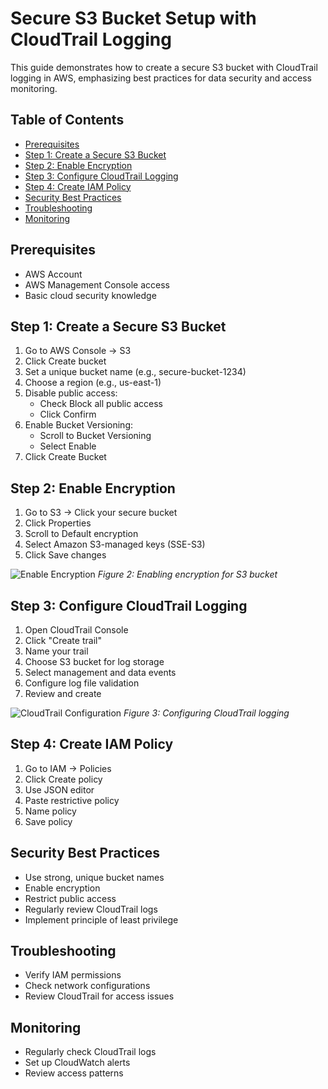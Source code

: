 # Secure S3 Bucket Setup with CloudTrail Logging

This guide demonstrates how to create a secure S3 bucket with CloudTrail logging in AWS, emphasizing best practices for data security and access monitoring.

## Table of Contents
- [Prerequisites](#prerequisites)
- [Step 1: Create a Secure S3 Bucket](#step-1-create-a-secure-s3-bucket)
- [Step 2: Enable Encryption](#step-2-enable-encryption)
- [Step 3: Configure CloudTrail Logging](#step-3-configure-cloudtrail-logging)
- [Step 4: Create IAM Policy](#step-4-create-iam-policy)
- [Security Best Practices](#security-best-practices)
- [Troubleshooting](#troubleshooting)
- [Monitoring](#monitoring)

## Prerequisites
- AWS Account
- AWS Management Console access
- Basic cloud security knowledge

## Step 1: Create a Secure S3 Bucket
1. Go to AWS Console → S3
2. Click Create bucket
3. Set a unique bucket name (e.g., secure-bucket-1234)
4. Choose a region (e.g., us-east-1)
5. Disable public access:
   - Check Block all public access
   - Click Confirm
6. Enable Bucket Versioning:
   - Scroll to Bucket Versioning
   - Select Enable
7. Click Create Bucket



## Step 2: Enable Encryption
1. Go to S3 → Click your secure bucket
2. Click Properties
3. Scroll to Default encryption
4. Select Amazon S3-managed keys (SSE-S3)
5. Click Save changes

![Enable Encryption](images/enable-encryption.png)
*Figure 2: Enabling encryption for S3 bucket*

## Step 3: Configure CloudTrail Logging
1. Open CloudTrail Console
2. Click "Create trail"
3. Name your trail
4. Choose S3 bucket for log storage
5. Select management and data events
6. Configure log file validation
7. Review and create

![CloudTrail Configuration](images/cloudtrail-config.png)
*Figure 3: Configuring CloudTrail logging*

## Step 4: Create IAM Policy
1. Go to IAM → Policies
2. Click Create policy
3. Use JSON editor
4. Paste restrictive policy
5. Name policy
6. Save policy


## Security Best Practices
- Use strong, unique bucket names
- Enable encryption
- Restrict public access
- Regularly review CloudTrail logs
- Implement principle of least privilege

## Troubleshooting
- Verify IAM permissions
- Check network configurations
- Review CloudTrail for access issues

## Monitoring
- Regularly check CloudTrail logs
- Set up CloudWatch alerts
- Review access patterns




